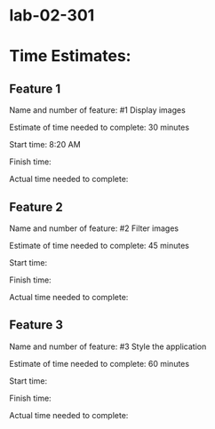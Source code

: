 # lab-02-301

# Time Estimates:

## Feature 1

Name and number of feature: #1 Display images

Estimate of time needed to complete: 30 minutes

Start time: 8:20 AM 

Finish time:

Actual time needed to complete:

## Feature 2

Name and number of feature: #2 Filter images

Estimate of time needed to complete: 45 minutes

Start time:

Finish time:

Actual time needed to complete:

## Feature 3

Name and number of feature: #3 Style the application

Estimate of time needed to complete: 60 minutes

Start time:

Finish time:

Actual time needed to complete: